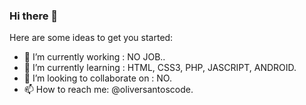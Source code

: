 ### Hi there 👋

Here are some ideas to get you started:

- 🔭 I’m currently working : NO JOB..
- 🌱 I’m currently learning : HTML, CSS3, PHP, JASCRIPT, ANDROID.
- 👯 I’m looking to collaborate on : NO.
- 📫 How to reach me: @oliversantoscode.
